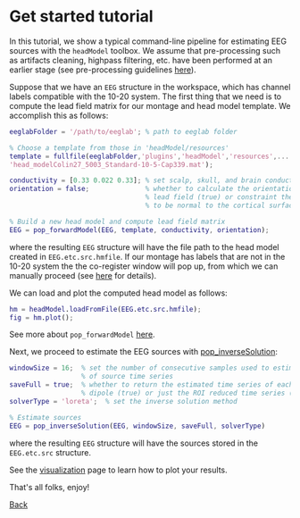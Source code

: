 # Get started tutorial
In this tutorial, we show a typical command-line pipeline for estimating EEG sources with the `headModel` toolbox. We assume that pre-processing such as artifacts cleaning, highpass filtering, etc. have been performed at an earlier stage (see pre-processing
guidelines [here](https://github.com/aojeda/headModel/blob/master/doc/pop_functions.md#pre-processing)).

Suppose that we have an `EEG` structure in the workspace, which has channel labels compatible
with the 10-20 system. The first thing that we need is to compute the lead field matrix for our
montage and head model template. We accomplish this as follows:

```matlab
eeglabFolder = '/path/to/eeglab'; % path to eeglab folder

% Choose a template from those in 'headModel/resources'
template = fullfile(eeglabFolder,'plugins','headModel','resources',...
'head_modelColin27_5003_Standard-10-5-Cap339.mat');

conductivity = [0.33 0.022 0.33]; % set scalp, skull, and brain conductivities
orientation = false;              % whether to calculate the orientation free
                                  % lead field (true) or constraint the dipoles
                                  % to be normal to the cortical surface (false)

% Build a new head model and compute lead field matrix
EEG = pop_forwardModel(EEG, template, conductivity, orientation);
```

where the resulting `EEG` structure will have the file path to the head model created in
`EEG.etc.src.hmfile`. If our montage has labels that are not in the 10-20 system the
the co-register window will pop up, from which we can manually proceed (see
[here](https://github.com/aojeda/headModel/blob/master/doc/coregistration.md) for details).

We can load and plot the computed head model as follows:

```matlab
hm = headModel.loadFromFile(EEG.etc.src.hmfile);
fig = hm.plot();
```

See more about `pop_forwardModel` [here](https://github.com/aojeda/headModel/blob/master/doc/pop_functions.md#pop_forwardmodel).

Next, we proceed to estimate the EEG sources with [pop_inverseSolution](https://github.com/aojeda/headModel/blob/master/doc/pop_functions.md#pop_inversesolution):

```matlab
windowSize = 16;  % set the number of consecutive samples used to estimate a chunk
                  % of source time series
saveFull = true;  % whether to return the estimated time series of each cortical
                  % dipole (true) or just the ROI reduced time series (false)
solverType = 'loreta';  % set the inverse solution method

% Estimate sources
EEG = pop_inverseSolution(EEG, windowSize, saveFull, solverType)
```
where the resulting `EEG` structure will have the sources stored in the `EEG.etc.src`
structure.

See the  [visualization](https://github.com/aojeda/headModel/blob/master/doc/visualization.md) page to learn how to plot your results.

That's all folks, enjoy!

[Back](https://github.com/aojeda/headModel/blob/master/doc/Documentation.md)
